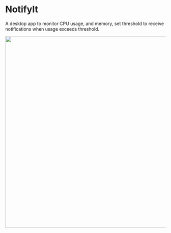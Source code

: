 # NotifyIt
 A desktop app to monitor CPU usage, and memory, set threshold to receive notifications when usage exceeds threshold. 
 
<img src="https://i.imgur.com/0hmxFvx.gif" height="600px" />
